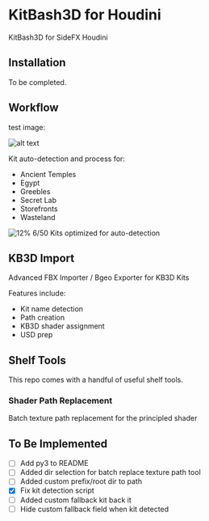 # KitBash3D for Houdini
KitBash3D for SideFX Houdini

## Installation

To be completed.

## Workflow

test image:

![alt text](https://github.com/lbreede/kb3d-for-houdini/blob/main/screenshots/test.png "Test desc")

Kit auto-detection and process for:

- Ancient Temples
- Egypt
- Greebles
- Secret Lab
- Storefronts
- Wasteland

![12%](https://progress-bar.dev/12) 6/50 Kits optimized for auto-detection

## KB3D Import

Advanced FBX Importer / Bgeo Exporter for KB3D Kits

Features include:

- Kit name detection
- Path creation
- KB3D shader assignment
- USD prep

## Shelf Tools

This repo comes with a handful of useful shelf tools.

### Shader Path Replacement

Batch texture path replacement for the principled shader

## To Be Implemented

- [ ] Add py3 to README
- [ ] Added dir selection for batch replace texture path tool
- [ ] Added custom prefix/root dir to path
- [x] Fix kit detection script
- [ ] Added custom fallback kit back it
- [ ] Hide custom fallback field when kit detected